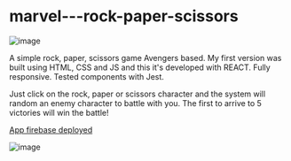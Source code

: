 
# marvel---rock-paper-scissors
![image](https://user-images.githubusercontent.com/85759378/161845820-c9c133f4-738e-4d04-8040-8b77badc6e33.png)

A simple rock, paper, scissors game Avengers based. My first version was built using HTML, CSS and JS and this it's developed with REACT.
Fully responsive.
Tested components with Jest.

Just click on the rock, paper or scissors character and the system will random an enemy character to battle with you.
The first to arrive to 5 victories will win the battle!

<a href="https://marvel-rockpaperscissors.web.app/">App firebase deployed</a>

![image](https://user-images.githubusercontent.com/85759378/162770646-28bf37ff-e362-418d-a28e-696634bb1882.png)

